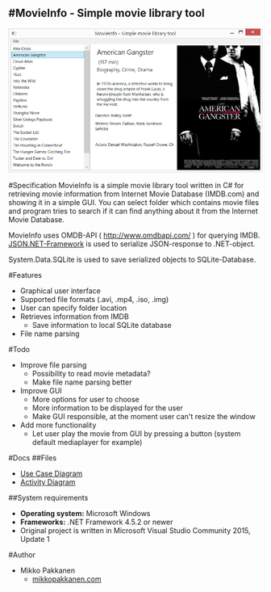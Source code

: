 #MovieInfo - Simple movie library tool
------------------------
![MovieInfo Main View](doc/movieInfo.jpg)


#Specification
MovieInfo is a simple movie library tool written in C# for retrieving movie information from
Internet Movie Database (IMDB.com) and showing it in a simple GUI. You can select folder which contains movie files and program tries to search if it can find anything about it from the Internet Movie Database.

MovieInfo uses OMDB-API ( http://www.omdbapi.com/ ) for querying IMDB.
[JSON.NET-Framework](http://www.newtonsoft.com/json) is used to serialize JSON-response to .NET-object.

System.Data.SQLite is used to save serialized objects to SQLite-Database.

#Features
* Graphical user interface
* Supported file formats (.avi, .mp4, .iso, .img)
* User can specify folder location
* Retrieves information from IMDB
  * Save information to local SQLite database
* File name parsing

#Todo
* Improve file parsing
  * Possibility to read movie metadata?
  * Make file name parsing better
* Improve GUI
  * More options for user to choose
  * More information to be displayed for the user
  * Make GUI responsible, at the moment user can't resize the window
* Add more functionality
  * Let user play the movie from GUI by pressing a button (system default mediaplayer for example)

#Docs
##Files
* [Use Case Diagram](doc/useCaseDiagram.JPG)
* [Activity Diagram](doc/activityDiagram.jpg)

##System requirements
* **Operating system:** Microsoft Windows
* **Frameworks:** .NET Framework 4.5.2 or newer
* Original project is written in Microsoft Visual Studio Community 2015, Update 1

#Author
* Mikko Pakkanen
  * [mikkopakkanen.com](http://mikkopakkanen.com)
